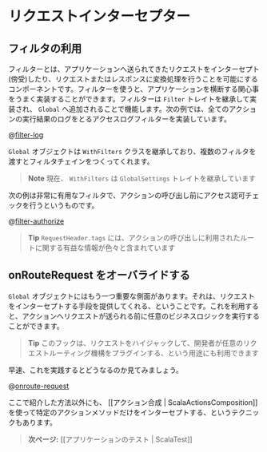 <!-- translated -->
<!--
# Intercepting requests
-->
<!-- 「リクエストをインターセプトする」という直訳の表現はあまり馴染みないような気がしたので、同じWebフレームワークであり有名なStrutsの機能名などで使われる「リクエストインターセプター」という言葉を選びました -->
# リクエストインターセプター

<!--
## Using Filters
-->
## フィルタの利用

<!--
The filter component allows you to intercept requests coming to the application, transform request and responses. Filters provide a nice ability to implement cross-cutting concerns of your application. You can create a filter by extending the `Filter` trait and then add the filter to `Global` object. The following example creates an access log filter that logs the result of all the actions:
-->
フィルターとは、アプリケーションへ送られてきたリクエストをインターセプト(傍受)したり、リクエストまたはレスポンスに変換処理を行うことを可能にするコンポーネントです。フィルターを使うと、アプリケーションを横断する関心事をうまく実装することができます。フィルターは `Filter` トレイトを継承して実装され、 `Global` へ追加されることで機能します。次の例では、全てのアクションの実行結果のログをとるアクセスログフィルターを実装しています。

@[filter-log](code/ScalaInterceptors.scala)


<!--
The `Global` object extends the `WithFilters` class that allows you to pass one more filters to form a filter chain.

> **Note** `WithFilters` now extends the `GlobalSettings` trait

Here is another example where filter is very useful, check authorization before invoking certain actions:
-->
`Global` オブジェクトは `WithFilters` クラスを継承しており、複数のフィルタを渡すとフィルタチェインをつくってくれます。

> **Note** 現在、 `WithFilters` は `GlobalSettings` トレイトを継承しています

次の例は非常に有用なフィルタで、アクションの呼び出し前にアクセス認可チェックを行うというものです。

@[filter-authorize](code/ScalaInterceptors.scala)


<!--
> **Tip** `RequestHeader.tags` provides lots of useful information about the route used to invoke the action. 
-->
> **Tip** `RequestHeader.tags` には、アクションの呼び出しに利用されたルートに関する有益な情報が色々と含まれています

<!--
## Overriding onRouteRequest
-->
## onRouteRequest をオーバライドする

<!--
One another important aspect of  the ```Global``` object is that it provides a way to intercept requests and execute business logic before a request is dispatched to an Action. 

> **Tip** This hook can be also used for hijacking requests, allowing developers to plug-in their own request routing mechanism. 

Let’s see how this works in practice:
-->
```Global``` オブジェクトにはもう一つ重要な側面があります。それは、リクエストをインターセプトする手段を提供してくれる、ということです。これを利用すると、アクションへリクエストが送られる前に任意のビジネスロジックを実行することができます。

> **Tip** このフックは、リクエストをハイジャックして、開発者が任意のリクエストルーティング機構をプラグインする、という用途にも利用できます

早速、これを実践するとどうなるのか見てみましょう。


@[onroute-request](code/ScalaInterceptors.scala)


<!--
It’s also possible to intercept a specific Action method, using [[Action composition | ScalaActionsComposition]].
-->
ここで紹介した方法以外にも、 [[アクション合成 | ScalaActionsComposition]] を使って特定のアクションメソッドだけをインターセプトする、というテクニックもあります。


<!--
> **Next:** [[Testing your application | ScalaTest]]
-->
> **次ページ:** [[アプリケーションのテスト | ScalaTest]]
